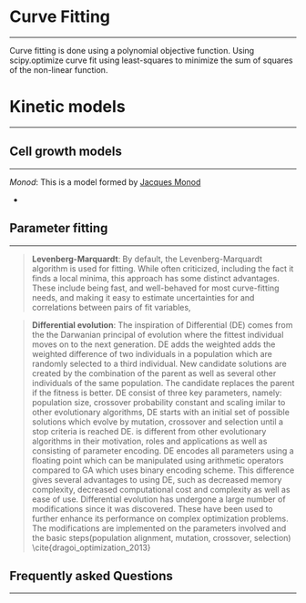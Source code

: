 
# Curve Fitting
---
Curve fitting is done using a polynomial objective function. Using scipy.optimize curve fit using least-squares to minimize the sum of squares of the non-linear function.

# Kinetic models
---

## Cell growth models
---

*Monod*: This is a model formed by  [Jacques Monod](https://en.wikipedia.org/wiki/Jacques_Monod)

*

## Parameter fitting 
---

> **Levenberg-Marquardt**: By default, the Levenberg-Marquardt algorithm is used for fitting. While often criticized, including the fact it finds a local minima, this approach has some distinct advantages. These include being fast, and well-behaved for most curve-fitting needs, and making it easy to estimate uncertainties for and correlations between pairs of fit variables, 

> **Differential evolution**: The inspiration of Differential (DE) comes from the the Darwanian principal of evolution where the fittest individual moves on to the next generation. DE adds the weighted adds the weighted difference of two individuals in a population which are randomly selected to a third individual. New candidate solutions are created by the combination of the parent as well as several other individuals of the same population. The candidate replaces the parent if the fitness is better. DE consist of three key parameters, namely: population size, crossover probability constant and scaling imilar to other evolutionary algorithms, DE starts with an initial set of possible solutions which evolve by mutation, crossover and selection until a stop criteria is reached DE. is different from other evolutionary algorithms in their motivation, roles and applications as well as consisting of parameter encoding. DE encodes all parameters using a floating point which can be manipulated using arithmetic operators compared to GA which uses binary encoding scheme. This difference gives several advantages to using DE, such as decreased memory complexity, decreased computational cost and complexity as well as ease of use.  Differential evolution has undergone a large number of modifications since it was discovered. These have been used to further enhance its performance on complex optimization problems. The modifications are implemented on the parameters involved and the basic steps(population alignment, mutation, crossover, selection) \cite{dragoi_optimization_2013}

## Frequently asked Questions 
---
